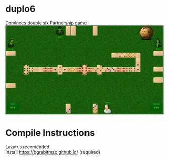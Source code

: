 # duplo6
Dominoes double six Partnership game
![Screen](/Duplo6.png)
# Compile Instructions
Lazarus recomended <br>
Install https://bgrabitmap.github.io/ (required)
